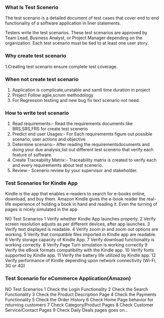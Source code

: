 ### What Is Test Scenerio
The test scenario is a detailed document of test cases that cover end to end functionality of a software application in liner statements.

Testers write the test scenarios. These test scenarios are approved by Team Lead, Business Analyst, 
or Project Manager depending on the organization. Each test scenario must be tied to at least one user story.

### Why create test scenario
1.Creating test scenario ensure complete test coverage.

### When not create test scenario
1. Application is complicate,unstable and samll time duration in project
2. Project Follow agile,scrum methodology
3. For Regression testiing and new bug fix text scenario not need.

### How to write test scenario

1. Read requirements:- Read the requirements documents like BRS,SRS,FRS for create test scenerio
2. Predict end user Usages:- For Each requirememts figure out possible scenario, user actions and objective
3. Determine scenario:- After reading the requirementsdocuments and doing your due analysis,list out different test scenerio that verify each feature of software.
4. Create Traceability Matrix:- Traceability matrix is created to verify each and every requirememts about  test scenerio.
5. Review:- Scenerio review by your supervisor and stakeholder.

### Test Scenarios for Kindle App
Kindle is the app that enables e-readers to search for e-books online, download, and buy them. Amazon Kindle gives 
the e-book reader the real-life experience of holding a book in hand and reading it.
Even the turning of pages is nicely simulated in the app

NO	Test Scenarios
1	Verify whether Kindle App launches properly.
2	Verify screen resolution adjusts as per different devices, after app launches.
3	Verify text displayed is readable.
4	Verify zoom in and zoom out options are working.
5	Verify that compatible files imported in Kindle app are readable.
6	Verify storage capacity of Kindle App.
7	Verify download functionality is working correctly.
8	Verify Page Turn simulation is working correctly
9	Verify the eBook formats compatibility with the Kindle app.
10	Verify fonts supported by Kindle app.
11	Verify the battery life utilized by Kindle app.
12	Verify performance of Kindle depending upon network connectivity (Wi-Fi, 3G or 4G)


### Test Scenario for eCommerce Application(Amazon)
NO	Test Scenarios 
1   Check the Login Functionality
2   Check the Search Functionality
3   Check the Product Description Page
4   Check the Payments Functionality
5   Check the Order History
6   Check Home Page behavior for returning customers
7   Check Category/Product Pages
8   Check Customer Service/Contact Pages
9   Check Daily Deals pages
goes on... 
